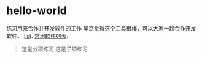 # hello-world

练习用来合作并开发软件的工作
吴杰觉得这个工具很棒，可以大家一起合作开发软件。
[list](https://github.com/sindresorhus/awesome).
[常用软件列表](https://www.baidu.com).
>这是分项练习
>这是子项练习
